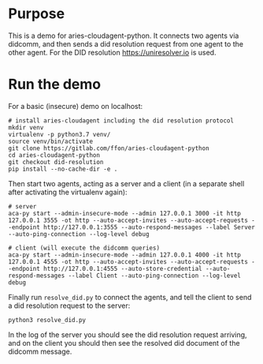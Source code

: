 # Purpose

This is a demo for aries-cloudagent-python.
It connects two agents via didcomm, and then sends a did resolution request
from one agent to the other agent. For the DID resolution
https://uniresolver.io is used.

# Run the demo

For a basic (insecure) demo on localhost:
```
# install aries-cloudagent including the did resolution protocol
mkdir venv
virtualenv -p python3.7 venv/
source venv/bin/activate
git clone https://gitlab.com/ffon/aries-cloudagent-python
cd aries-cloudagent-python
git checkout did-resolution
pip install --no-cache-dir -e .
```

Then start two agents, acting as a server and a client (in a separate shell after activating the virtualenv again):
```
# server
aca-py start --admin-insecure-mode --admin 127.0.0.1 3000 -it http 127.0.0.1 3555 -ot http --auto-accept-invites --auto-accept-requests --endpoint http://127.0.0.1:3555 --auto-respond-messages --label Server --auto-ping-connection --log-level debug

# client (will execute the didcomm queries)
aca-py start --admin-insecure-mode --admin 127.0.0.1 4000 -it http 127.0.0.1 4555 -ot http --auto-accept-invites --auto-accept-requests --endpoint http://127.0.0.1:4555 --auto-store-credential --auto-respond-messages --label Client --auto-ping-connection --log-level debug
```

Finally run `resolve_did.py` to connect the agents, and tell the client to
send a did resolution request to the server:

```
python3 resolve_did.py
```

In the log of the server you should see the did resolution request arriving,
and on the client you should then see the resolved did document of the didcomm
message.
